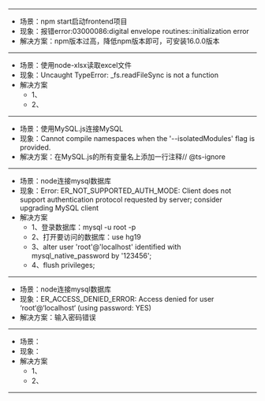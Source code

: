 ****
* 场景：npm start启动frontend项目
* 现象：报错error:03000086:digital envelope routines::initialization error
* 解决方案：npm版本过高，降低npm版本即可，可安装16.0.0版本
****
* 场景：使用node-xlsx读取excel文件
* 现象：Uncaught TypeError: _fs.readFileSync is not a function
* 解决方案
    * 1、
    * 2、
****
* 场景：使用MySQL.js连接MySQL
* 现象：Cannot compile namespaces when the '--isolatedModules' flag is provided.
* 解决方案：在MySQL.js的所有变量名上添加一行注释// @ts-ignore
****
* 场景：node连接mysql数据库
* 现象：Error: ER_NOT_SUPPORTED_AUTH_MODE: Client does not support authentication protocol requested by server; consider upgrading MySQL client
* 解决方案
    * 1、登录数据库：mysql -u root -p
    * 2、打开要访问的数据库：use hg19
    * 3、alter user 'root'@'localhost' identified with mysql_native_password by '123456'; 
    * 4、flush privileges;
****
* 场景：node连接mysql数据库
* 现象：ER_ACCESS_DENIED_ERROR: Access denied for user ‘root‘@‘localhost‘ (using password: YES)
* 解决方案：输入密码错误
****
* 场景：
* 现象：
* 解决方案
    * 1、
    * 2、
****